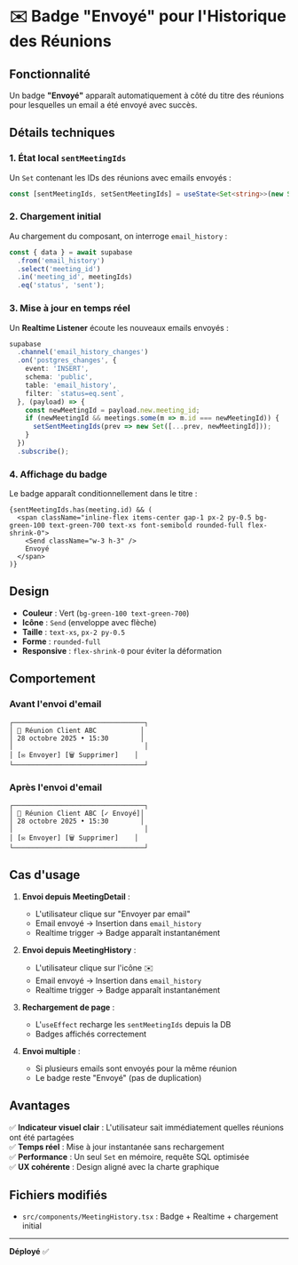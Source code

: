 # ✉️ Badge "Envoyé" pour l'Historique des Réunions

## Fonctionnalité

Un badge **"Envoyé"** apparaît automatiquement à côté du titre des réunions pour lesquelles un email a été envoyé avec succès.

## Détails techniques

### 1. État local `sentMeetingIds`

Un `Set` contenant les IDs des réunions avec emails envoyés :

```typescript
const [sentMeetingIds, setSentMeetingIds] = useState<Set<string>>(new Set());
```

### 2. Chargement initial

Au chargement du composant, on interroge `email_history` :

```typescript
const { data } = await supabase
  .from('email_history')
  .select('meeting_id')
  .in('meeting_id', meetingIds)
  .eq('status', 'sent');
```

### 3. Mise à jour en temps réel

Un **Realtime Listener** écoute les nouveaux emails envoyés :

```typescript
supabase
  .channel('email_history_changes')
  .on('postgres_changes', {
    event: 'INSERT',
    schema: 'public',
    table: 'email_history',
    filter: `status=eq.sent`,
  }, (payload) => {
    const newMeetingId = payload.new.meeting_id;
    if (newMeetingId && meetings.some(m => m.id === newMeetingId)) {
      setSentMeetingIds(prev => new Set([...prev, newMeetingId]));
    }
  })
  .subscribe();
```

### 4. Affichage du badge

Le badge apparaît conditionnellement dans le titre :

```tsx
{sentMeetingIds.has(meeting.id) && (
  <span className="inline-flex items-center gap-1 px-2 py-0.5 bg-green-100 text-green-700 text-xs font-semibold rounded-full flex-shrink-0">
    <Send className="w-3 h-3" />
    Envoyé
  </span>
)}
```

## Design

- **Couleur** : Vert (`bg-green-100 text-green-700`)
- **Icône** : `Send` (enveloppe avec flèche)
- **Taille** : `text-xs`, `px-2 py-0.5`
- **Forme** : `rounded-full`
- **Responsive** : `flex-shrink-0` pour éviter la déformation

## Comportement

### Avant l'envoi d'email
```
┌─────────────────────────────────┐
│ 📄 Réunion Client ABC           │
│ 28 octobre 2025 • 15:30        │
│                                 │
│ [✉️ Envoyer] [🗑️ Supprimer]    │
└─────────────────────────────────┘
```

### Après l'envoi d'email
```
┌─────────────────────────────────┐
│ 📄 Réunion Client ABC [✓ Envoyé]│
│ 28 octobre 2025 • 15:30        │
│                                 │
│ [✉️ Envoyer] [🗑️ Supprimer]    │
└─────────────────────────────────┘
```

## Cas d'usage

1. **Envoi depuis MeetingDetail** :
   - L'utilisateur clique sur "Envoyer par email"
   - Email envoyé → Insertion dans `email_history`
   - Realtime trigger → Badge apparaît instantanément

2. **Envoi depuis MeetingHistory** :
   - L'utilisateur clique sur l'icône ✉️
   - Email envoyé → Insertion dans `email_history`
   - Realtime trigger → Badge apparaît instantanément

3. **Rechargement de page** :
   - L'`useEffect` recharge les `sentMeetingIds` depuis la DB
   - Badges affichés correctement

4. **Envoi multiple** :
   - Si plusieurs emails sont envoyés pour la même réunion
   - Le badge reste "Envoyé" (pas de duplication)

## Avantages

✅ **Indicateur visuel clair** : L'utilisateur sait immédiatement quelles réunions ont été partagées  
✅ **Temps réel** : Mise à jour instantanée sans rechargement  
✅ **Performance** : Un seul `Set` en mémoire, requête SQL optimisée  
✅ **UX cohérente** : Design aligné avec la charte graphique  

## Fichiers modifiés

- `src/components/MeetingHistory.tsx` : Badge + Realtime + chargement initial

---

**Déployé** ✅

